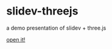 # slidev-threejs
a demo presentation of slidev + three.js


[open it!](https://slidevthreejs.enrico.wtf)
